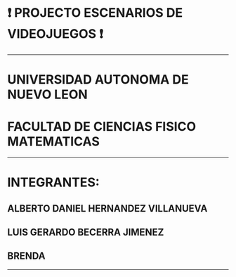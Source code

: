  # :heavy_exclamation_mark: PROJECTO ESCENARIOS DE VIDEOJUEGOS :heavy_exclamation_mark:
---
#  UNIVERSIDAD AUTONOMA DE NUEVO LEON
#  FACULTAD DE CIENCIAS FISICO MATEMATICAS

---
# INTEGRANTES:
## **ALBERTO DANIEL HERNANDEZ VILLANUEVA**
## **LUIS GERARDO BECERRA JIMENEZ**
## **BRENDA**
---